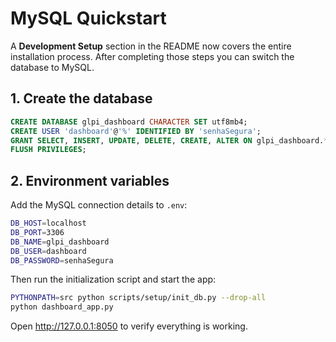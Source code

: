 # MySQL Quickstart

A **Development Setup** section in the README now covers the entire installation process. After completing those steps you can switch the database to MySQL.

## 1. Create the database

```sql
CREATE DATABASE glpi_dashboard CHARACTER SET utf8mb4;
CREATE USER 'dashboard'@'%' IDENTIFIED BY 'senhaSegura';
GRANT SELECT, INSERT, UPDATE, DELETE, CREATE, ALTER ON glpi_dashboard.* TO 'dashboard'@'%';
FLUSH PRIVILEGES;
```

## 2. Environment variables

Add the MySQL connection details to `.env`:

```bash
DB_HOST=localhost
DB_PORT=3306
DB_NAME=glpi_dashboard
DB_USER=dashboard
DB_PASSWORD=senhaSegura
```

Then run the initialization script and start the app:

```bash
PYTHONPATH=src python scripts/setup/init_db.py --drop-all
python dashboard_app.py
```

Open <http://127.0.0.1:8050> to verify everything is working.
